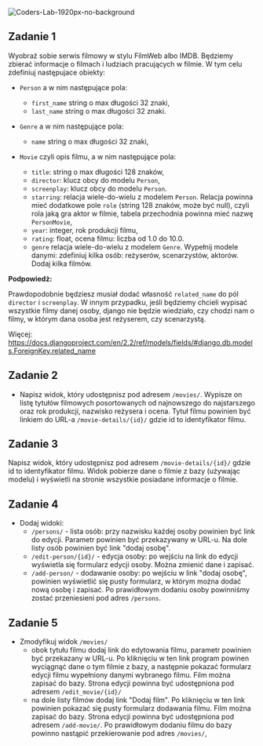 ![Coders-Lab-1920px-no-background](https://user-images.githubusercontent.com/152855/73064373-5ed69780-3ea1-11ea-8a71-3d370a5e7dd8.png)


## Zadanie 1

Wyobraź sobie serwis filmowy w stylu FilmWeb albo IMDB. 
Będziemy zbierać informacje o filmach i ludziach pracujących w filmie. W tym celu zdefiniuj następujace obiekty:

* `Person` a w nim następujące pola:
    * `first_name` string o max długości 32 znaki,
    * `last_name` string o max długości 32 znaki.
    
* `Genre` a w nim następujące pola:
    * `name` string o max długości 32 znaki,
    
* `Movie` czyli opis filmu, a w nim następujące pola:
    * `title`: string o max długości 128 znaków,
    * `director`: klucz obcy do modelu `Person`,
    * `screenplay`: klucz obcy do modelu `Person`.
    * `starring`: relacja wiele-do-wielu z modelem `Person`. Relacja powinna mieć dodatkowe pole `role` 
    (string 128 znaków, może być null), 
    czyli rola jaką gra aktor w filmie, tabela przechodnia powinna mieć nazwę `PersonMovie`, 
    * `year`: integer, rok produkcji filmu,
    * `rating`: float, ocena filmu: liczba od 1.0 do 10.0.
    * `genre` relacja wiele-do-wielu z modelem `Genre`.
Wypełnij modele danymi: zdefiniuj kilka osób: reżyserów, scenarzystów, aktorów. Dodaj kilka filmów.


**Podpowiedż:**

Prawdopodobnie będziesz musiał dodać własność `related_name` do pól `director` i `screenplay`. 
W innym przypadku, jeśli będziemy chcieli wypisać wszystkie filmy danej osoby, django nie będzie wiedziało, 
czy chodzi nam o filmy, w którym dana osoba jest reżyserem, czy scenarzystą. 

Więcej: https://docs.djangoproject.com/en/2.2/ref/models/fields/#django.db.models.ForeignKey.related_name

## Zadanie 2

* Napisz widok, który udostępnisz pod adresem `/movies/`. Wypisze on listę tytułów filmowych posortowanych 
od najnowszego do najstarszego oraz rok produkcji, nazwisko reżysera i ocena. Tytuł filmu powinien być linkiem do URL-a 
`/movie-details/{id}/` gdzie id to identyfikator filmu.

## Zadanie 3

Napisz widok, który udostępnisz pod adresem `/movie-details/{id}/` gdzie id to identyfikator filmu.
 Widok pobierze dane o filmie z bazy (używając modelu) i wyświetli na stronie wszystkie posiadane informacje o filmie.

## Zadanie 4

* Dodaj widoki: 
    * `/persons/` - lista osób: przy nazwisku każdej osoby powinien być link do edycji. 
    Parametr powinien być przekazywany w URL-u. Na dole listy osób powinien być link "dodaj osobę".
    * `/edit-person/{id}/` - edycja osoby: po wejściu na link do edycji wyświetla się formularz edycji osoby. 
    Można zmienić dane i zapisać.
    * `/add-person/` - dodawanie osoby: po wejściu w link "dodaj osobę", powinien wyświetlić się pusty formularz, 
    w którym można dodać nową osobę i zapisać. Po prawidłowym dodaniu osoby powinniśmy zostać przeniesieni 
    pod adres `/persons`.
 
## Zadanie 5

* Zmodyfikuj widok `/movies/`
    * obok tytułu filmu dodaj link do edytowania filmu, parametr powinien być przekazany w URL-u. 
    Po kliknięciu w ten link program powinen wyciągnąć dane o tym filmie z bazy, a następnie pokazać formularz edycji 
    filmu wypełniony danymi wybranego filmu. Film można zapisać do bazy. 
    Strona edycji powinna być udostępniona pod adresem `/edit_movie/{id}/`
    * na dole listy filmów dodaj link "Dodaj film". Po kliknięciu w ten link powinien pokazać się pusty formularz 
    dodawania filmu. Film można zapisać do bazy. Strona edycji powinna być udostępniona pod adresem `/add-movie/`. 
    Po prawidłowym dodaniu filmu do bazy powinno nastąpić przekierowanie pod adres `/movies/`,
